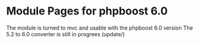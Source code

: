 # Module Pages for phpboost 6.0
The module is turned to mvc and usable with the phpboost 6.0 version
The 5.2 to 6.0 converter is still in progrees (update/)
